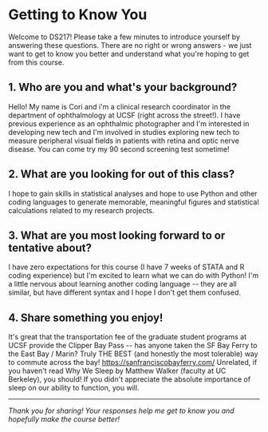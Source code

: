# Getting to Know You

Welcome to DS217! Please take a few minutes to introduce yourself by answering these questions. There are no right or wrong answers - we just want to get to know you better and understand what you're hoping to get from this course.

## 1. Who are you and what's your background?
Hello! My name is Cori and i'm a clinical research coordinator in the department of ophthalmology at UCSF (right across the street!). I have previous experience as an ophthalmic photographer and I'm interested in developing new tech and  I'm involved in studies exploring new tech to measure peripheral visual fields in patients with retina and optic nerve disease. You can come try my 90 second screening test sometime!

## 2. What are you looking for out of this class?
I hope to gain skills in statistical analyses and hope to use Python and other coding languages to generate memorable, meaningful figures and statistical calculations related to my research projects. 

## 3. What are you most looking forward to or tentative about?
I have zero expectations for this course (I have 7 weeks of STATA and R coding experience) but I'm excited to learn what we can do with Python! I'm a little nervous about learning another coding language -- they are all similar, but have different syntax and I hope I don't get them confused.  

## 4. Share something you enjoy!
It's great that the transportation fee of the graduate student programs at UCSF provide the Clipper Bay Pass -- has anyone taken the SF Bay Ferry to the East Bay / Marin? Truly THE BEST (and honestly the most tolerable) way to commute across the bay! https://sanfranciscobayferry.com/
Unrelated, if you haven't read Why We Sleep by Matthew Walker (faculty at UC Berkeley), you should! If you didn't appreciate the absolute importance of sleep on our ability to function, you will. 

---

*Thank you for sharing! Your responses help me get to know you and hopefully make the course better!*
